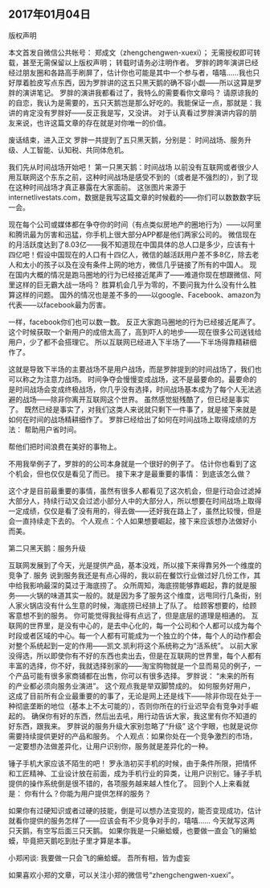 2017年01月04日
----
版权声明

本文首发自微信公共帐号： 郑成文（zhengchengwen-xuexi）；
无需授权即可转载，甚至无需保留以上版权声明；
转载时请务必注明作者。
罗胖的跨年演讲已经经过朋友圈和各路高手刷屏了，估计你也可能是其中一个参与者，嘻嘻……
​我也只好厚着脸皮写点东西，因为罗胖讲的这五只黑天鹅的确不容小觑——所以这算是罗胖的演讲笔记。
罗胖的演讲我都看过了，我特么的需要看你文章吗？
请原谅我的的自恋，我认为是需要的，五只天鹅岂是那么好吃的。我能保证一点，那就是：我讲的肯定没有罗胖好——反正我是写，又没讲。
对于认真看过罗胖演讲内容的朋友来说，也许这篇文章的存在就是对你唯一的价值。


废话结束，进入正文
罗胖一共提到了五只黑天鹅，分别是：
时间战场、服务升级、人工智能、认知税、共同体危机。

我们先从时间战场开始吧！
第一只黑天鹅：时间战场
以前没有互联网或者很少人用互联网这个东东之前，这种时间战场是感受不到的（或者是不强烈的），到了现在这种时间战场才真正暴露在大家面前。
这张图片来源于internetlivestats.com，数据是我写这篇文章的时候截的——你们可以数数数字玩一会。

现在每个公司或媒体都在争夺你的时间（有点类似房地产的圈地行为）——以阿里和腾讯最为厉害和迅猛，你手机上很大部分APP都是他们两家公司的。
微信现在的月活跃度达到了8.03亿——我不知道现在中国具体的总人口是多少，应该有十四亿吧！假设中国现在的人口有十四亿人，微信的越活跃用户差不多8亿，除去老人和太小的孩子以及在没有条件上网的地方，微信几乎链接了所有的中国人。
现在国内大概的情况是跑马圈地的行为已经接近尾声了——难道你现在想跟微信、阿里这样的巨无霸大战一场吗？
胜算机会几乎为零的，不要问我为什么没有什么胜算这样的问题。
国外的情况也是差不多的——以google、Facebook、amazon为代表——以facebook最为厉害。

一样，facebook你们也可以数一数。
反正大家跑马圈地的行为已经接近尾声了。
这个时候获取一个新用户的成倍太高了，高到吓人的地步——现在很多公司送钱给用户，少了都不会搭理它。
所以互联网已经进入下半场了——下半场得靠精耕细作了。

这就是导致下半场的主要战场不是用户战场，而是罗胖提到的时间战场了，我们也可以称之为注意力战场。
时间争夺会慢慢变成战场，这不是最要命的。最要命的是时间战场会变成终极战场，你几乎没有选择，时间战场基本成为了每个人无法逃避的战场——除非你离开互联网这个世界。
虽然感觉挺残酷了，但已经是事实了。
既然已经是事实了，对我们这类人来说就只剩下一件事了，就是接下来就是如何在时间的战场精耕细作了。
罗胖已经给出了如何在时间战场上取得成绩的方法：
帮助用户省时间。

帮他们把时间浪费在美好的事物上。

不用我举例子了，罗胖的的公司本身就是一个很好的例子了。
估计你也看到了这个机会，但也仅仅是看见了而已。
接下来才是最重要的事情：
到底该怎么做？

这个才是目前最重要的事情，虽然有很多人都看见了这次机会，但是行动会过滤掉大部分人，持续行动又会过滤小部分人中的大部分人，所以想要在时间战场上取得一定成绩，仅仅是看了没有用的，得去做——还好我在路上了，虽然比较慢，但是会一直持续走下去的。
个人观点：个人如果想要崛起，接下来应该想办法做好小而美。


第二只黑天鹅：服务升级


互联网发展到了今天，光是提供产品，基本没戏，所以接下来得靠另外一个维度的竞争了.
服务
说到服务我还是有点心得的，我以前在餐饮行业做过好几份工作，其中给我影响最深的莫过于海底捞了。
众所周知，海底捞能够靠崛起，靠的就是服务——火锅的味道其实一般的。就是因为多了服务这个维度，远甩同行几条街，别人家火锅店没有什么生意的时候，海底捞已经排上了队了。
给顾客想要的，给顾客意想不到的服务。
你可能觉得我扯得有点远了，但是底层的道理是相通的。
互联网的世界里，是没有中心的，是去中心化的，每一个公司和个人都可以成为每个时段或者区域的中心。每一个人都有可能成为一个独立的个体，每个人的动作都会对整个系统起到一定的作用——凯文.凯利将这个系统称之为“活系统”。
以前大家没得选，所以即使你有不好的东西也卖出去，但是在互联网的世界里，每个人都有丰富的选择，你不好，我就选择别家的——淘宝购物就是一个显而易见的例子，一个产品可能有很多家商铺都在出售，你可以有很多选择。
罗胖说：
“未来的所有的产业都必须向服务业演进”。
这个观点我是举双脚赞成的。
如何服务好用户，这成了目前所有企业最重要的的事了，无论是网上还是线下——除非你现在处于一种彻底垄断的地位（基本上不太可能的），否则你所在的行业迟早会有竞争对手崛起的。
确保你有好的东西，然后出去吼，用行动告诉大家，我这里有你不知道的好东西，跟我来。
罗胖说的服务升级大家别忽略了“升级” 这个字眼，也就是说你需要持续提供更好的产品和服务。
个人观点：如果你处在一个竞争激烈的市场，一定要想办法做差异化，让用户识别你，服务就是差异化的一种。

锤子手机大家应该不陌生的吧！
罗永浩初买手机的时候，由于条件所限，把情怀和工匠精神、工业设计放在前面，成为手机行业的异类，让用户识别它。锤子手机提供的操作系统倒是很不错的，各项服务越来越人性化了。
回到个人上来看就是：
你有什么？你能为用户提供怎样的服务？

如果你有过硬知识或者过硬的技能，倒是可以想办法变现的，能否变现成功，估计就看你提供的服务怎样了——应该会有不少竞争对手的，嘻嘻……
今天就写这两只天鹅，有空写后面三只天鹅。
如果你我是一只癞蛤蟆，也要做一直会飞的癞蛤蟆，毕竟把天鹅吃到肚子里才算是本事。


小郑闲谈: 我要做一只会飞的癞蛤蟆。
吾所有相，皆为虚妄

如果喜欢小郑的文章，可以关注小郑的微信号“zhengchengwen-xuexi”。

